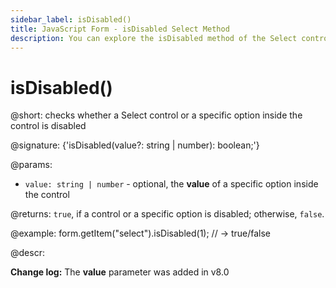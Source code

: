 ```yaml
---
sidebar_label: isDisabled()
title: JavaScript Form - isDisabled Select Method 
description: You can explore the isDisabled method of the Select control of Form in the documentation of the DHTMLX JavaScript UI library. Browse developer guides and API reference, try out code examples and live demos, and download a free 30-day evaluation version of DHTMLX Suite 7.
---
```


# isDisabled()

@short: checks whether a Select control or a specific option inside the control is disabled

@signature: {'isDisabled(value?: string | number): boolean;'}

@params:
- `value: string | number` - optional, the **value** of a specific option inside the control

@returns:
`true`, if a control or a specific option is disabled; otherwise, `false`.

@example:
form.getItem("select").isDisabled(1); // -> true/false

@descr:

**Change log:** The **value** parameter was added in v8.0